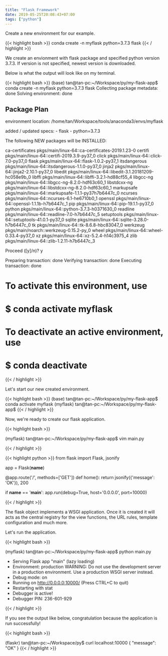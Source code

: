 ```yaml
---
title: "Flask Framework"
date: 2019-05-25T20:08:43+07:00
tags: ["python"]
---
```


Create a new environment for our example.

{{< highlight bash >}}
conda create -n myflask python=3.7.3 flask
{{< / highlight >}}


We create an envionment with flask package and specified python version 3.7.3. If version is not specified, newest version is downloaded.

Below is what the output will look like on my terminal.

{{< highlight bash >}}
(base) tan@tan-pc:~/Workspace/py/my-flask-app$ conda create -n myflask python=3.7.3 flask
Collecting package metadata: done
Solving environment: done

## Package Plan ##

  environment location: /home/tan/Workspace/tools/anaconda3/envs/myflask

  added / updated specs:
    - flask
    - python=3.7.3


The following NEW packages will be INSTALLED:

  ca-certificates    pkgs/main/linux-64::ca-certificates-2019.1.23-0
  certifi            pkgs/main/linux-64::certifi-2019.3.9-py37_0
  click              pkgs/main/linux-64::click-7.0-py37_0
  flask              pkgs/main/linux-64::flask-1.0.2-py37_1
  itsdangerous       pkgs/main/linux-64::itsdangerous-1.1.0-py37_0
  jinja2             pkgs/main/linux-64::jinja2-2.10.1-py37_0
  libedit            pkgs/main/linux-64::libedit-3.1.20181209-hc058e9b_0
  libffi             pkgs/main/linux-64::libffi-3.2.1-hd88cf55_4
  libgcc-ng          pkgs/main/linux-64::libgcc-ng-8.2.0-hdf63c60_1
  libstdcxx-ng       pkgs/main/linux-64::libstdcxx-ng-8.2.0-hdf63c60_1
  markupsafe         pkgs/main/linux-64::markupsafe-1.1.1-py37h7b6447c_0
  ncurses            pkgs/main/linux-64::ncurses-6.1-he6710b0_1
  openssl            pkgs/main/linux-64::openssl-1.1.1b-h7b6447c_1
  pip                pkgs/main/linux-64::pip-19.1.1-py37_0
  python             pkgs/main/linux-64::python-3.7.3-h0371630_0
  readline           pkgs/main/linux-64::readline-7.0-h7b6447c_5
  setuptools         pkgs/main/linux-64::setuptools-41.0.1-py37_0
  sqlite             pkgs/main/linux-64::sqlite-3.28.0-h7b6447c_0
  tk                 pkgs/main/linux-64::tk-8.6.8-hbc83047_0
  werkzeug           pkgs/main/noarch::werkzeug-0.15.2-py_0
  wheel              pkgs/main/linux-64::wheel-0.33.4-py37_0
  xz                 pkgs/main/linux-64::xz-5.2.4-h14c3975_4
  zlib               pkgs/main/linux-64::zlib-1.2.11-h7b6447c_3


Proceed ([y]/n)? y

Preparing transaction: done
Verifying transaction: done
Executing transaction: done
#
# To activate this environment, use
#
#     $ conda activate myflask
#
# To deactivate an active environment, use
#
#     $ conda deactivate

{{< / highlight >}}


Let's start our new created environment.

{{< highlight bash >}}
(base) tan@tan-pc:~/Workspace/py/my-flask-app$ conda activate myflask
(myflask) tan@tan-pc:~/Workspace/py/my-flask-app$
{{< / highlight >}}

Now, we're ready to create our flask application.

{{< highlight bash >}}

(myflask) tan@tan-pc:~/Workspace/py/my-flask-app$ vim main.py

{{< / highlight >}}


{{< highlight python >}}
from flask import Flask, jsonify

app = Flask(__name__)


@app.route('/', methods=['GET'])
def home():
    return jsonify({'message': 'OK'}), 200


if __name__ == '__main__':
    app.run(debug=True, host='0.0.0.0', port=10000)

{{< / highlight >}}

The flask object implements a WSGI application. Once it is created it will acts as the central registry for the view functions, the URL rules, template configuration and much more.


Let's run the application.

{{< highlight bash >}}

(myflask) tan@tan-pc:~/Workspace/py/my-flask-app$ python main.py
 * Serving Flask app "main" (lazy loading)
 * Environment: production
   WARNING: Do not use the development server in a production environment.
   Use a production WSGI server instead.
 * Debug mode: on
 * Running on http://0.0.0.0:10000/ (Press CTRL+C to quit)
 * Restarting with stat
 * Debugger is active!
 * Debugger PIN: 236-601-929

{{< / highlight >}}


If you see the output like below, congratulation because the application is run successfully!

{{< highlight bash >}}

(flaskr) tan@tan-pc:~/Workspace/py$ curl localhost:10000
{
  "message": "OK"
}
{{< / highlight >}}
